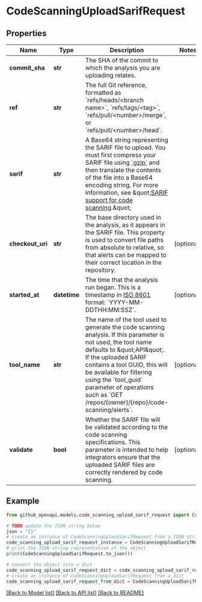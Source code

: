 # CodeScanningUploadSarifRequest


## Properties

Name | Type | Description | Notes
------------ | ------------- | ------------- | -------------
**commit_sha** | **str** | The SHA of the commit to which the analysis you are uploading relates. | 
**ref** | **str** | The full Git reference, formatted as &#x60;refs/heads/&lt;branch name&gt;&#x60;, &#x60;refs/tags/&lt;tag&gt;&#x60;, &#x60;refs/pull/&lt;number&gt;/merge&#x60;, or &#x60;refs/pull/&lt;number&gt;/head&#x60;. | 
**sarif** | **str** | A Base64 string representing the SARIF file to upload. You must first compress your SARIF file using [&#x60;gzip&#x60;](http://www.gnu.org/software/gzip/manual/gzip.html) and then translate the contents of the file into a Base64 encoding string. For more information, see \&quot;[SARIF support for code scanning](https://docs.github.com/code-security/secure-coding/sarif-support-for-code-scanning).\&quot; | 
**checkout_uri** | **str** | The base directory used in the analysis, as it appears in the SARIF file. This property is used to convert file paths from absolute to relative, so that alerts can be mapped to their correct location in the repository. | [optional] 
**started_at** | **datetime** | The time that the analysis run began. This is a timestamp in [ISO 8601](https://en.wikipedia.org/wiki/ISO_8601) format: &#x60;YYYY-MM-DDTHH:MM:SSZ&#x60;. | [optional] 
**tool_name** | **str** | The name of the tool used to generate the code scanning analysis. If this parameter is not used, the tool name defaults to \&quot;API\&quot;. If the uploaded SARIF contains a tool GUID, this will be available for filtering using the &#x60;tool_guid&#x60; parameter of operations such as &#x60;GET /repos/{owner}/{repo}/code-scanning/alerts&#x60;. | [optional] 
**validate** | **bool** | Whether the SARIF file will be validated according to the code scanning specifications. This parameter is intended to help integrators ensure that the uploaded SARIF files are correctly rendered by code scanning. | [optional] 

## Example

```python
from github_openapi.models.code_scanning_upload_sarif_request import CodeScanningUploadSarifRequest

# TODO update the JSON string below
json = "{}"
# create an instance of CodeScanningUploadSarifRequest from a JSON string
code_scanning_upload_sarif_request_instance = CodeScanningUploadSarifRequest.from_json(json)
# print the JSON string representation of the object
print(CodeScanningUploadSarifRequest.to_json())

# convert the object into a dict
code_scanning_upload_sarif_request_dict = code_scanning_upload_sarif_request_instance.to_dict()
# create an instance of CodeScanningUploadSarifRequest from a dict
code_scanning_upload_sarif_request_from_dict = CodeScanningUploadSarifRequest.from_dict(code_scanning_upload_sarif_request_dict)
```
[[Back to Model list]](../README.md#documentation-for-models) [[Back to API list]](../README.md#documentation-for-api-endpoints) [[Back to README]](../README.md)


